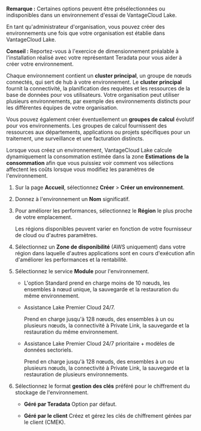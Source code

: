 **Remarque :** Certaines options peuvent être présélectionnées ou indisponibles dans un environnement d'essai de VantageCloud Lake.

En tant qu'administrateur d'organisation, vous pouvez créer des environnements une fois que votre organisation est établie dans VantageCloud Lake.

**Conseil :** Reportez-vous à l'exercice de dimensionnement préalable à l'installation réalisé avec votre représentant Teradata pour vous aider à créer votre environnement.

Chaque environnement contient un **cluster principal**, un groupe de nœuds connectés, qui sert de hub à votre environnement. Le **cluster principal** fournit la connectivité, la planification des requêtes et les ressources de la base de données pour vos utilisateurs. Votre organisation peut utiliser plusieurs environnements, par exemple des environnements distincts pour les différentes équipes de votre organisation.

Vous pouvez également créer éventuellement un **groupes de calcul** évolutif pour vos environnements. Les groupes de calcul fournissent des ressources aux départements, applications ou projets spécifiques pour un traitement, une surveillance et une facturation distincts.

Lorsque vous créez un environnement, VantageCloud Lake calcule dynamiquement la consommation estimée dans la zone **Estimations de la consommation** afin que vous puissiez voir comment vos sélections affectent les coûts lorsque vous modifiez les paramètres de l'environnement.

1.  Sur la page **Accueil**, sélectionnez **Créer** \> **Créer un environnement**.

2.  Donnez à l'environnement un **Nom** significatif.

3.  Pour améliorer les performances, sélectionnez le **Région** le plus proche de votre emplacement.

    Les régions disponibles peuvent varier en fonction de votre fournisseur de cloud ou d'autres paramètres.

4.  Sélectionnez un **Zone de disponibilité** (AWS uniquement) dans votre région dans laquelle d'autres applications sont en cours d'exécution afin d'améliorer les performances et la rentabilité.

5.  Sélectionnez le service **Module** pour l'environnement.

    -   L'option Standard prend en charge moins de 10 nœuds, les ensembles à nœud unique, la sauvegarde et la restauration du même environnement.

    -   Assistance Lake Premier Cloud 24/7.

        Prend en charge jusqu'à 128 nœuds, des ensembles à un ou plusieurs nœuds, la connectivité à Private Link, la sauvegarde et la restauration du même environnement.

    -   Assistance Lake Premier Cloud 24/7 prioritaire + modèles de données sectoriels.

        Prend en charge jusqu'à 128 nœuds, des ensembles à un ou plusieurs nœuds, la connectivité à Private Link, la sauvegarde et la restauration de plusieurs environnements.

6.  Sélectionnez le format **gestion des clés** préféré pour le chiffrement du stockage de l'environnement.

    -   **Géré par Teradata** Option par défaut.

    -   **Géré par le client** Créez et gérez les clés de chiffrement gérées par le client (CMEK).

